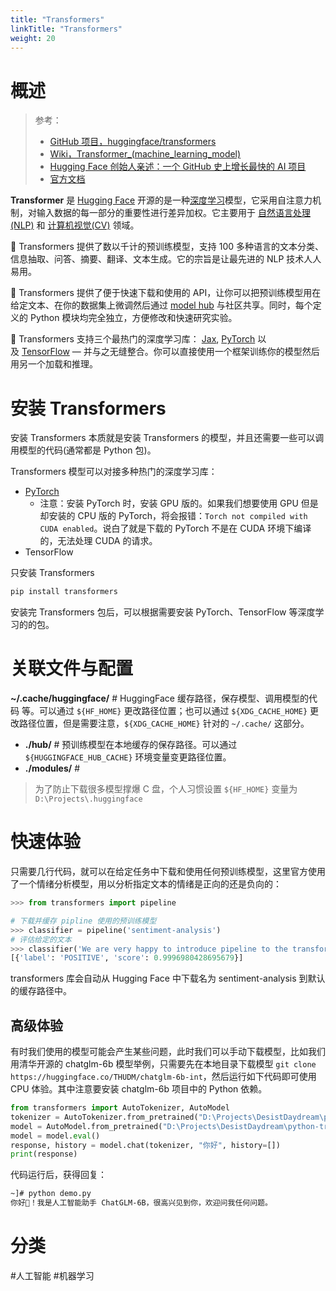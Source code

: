 ```yaml
---
title: "Transformers"
linkTitle: "Transformers"
weight: 20
---
```


# 概述

> 参考：
>
> - [GitHub 项目，huggingface/transformers](https://github.com/huggingface/transformers)
> - [Wiki，Transformer_(machine_learning_model)](https://en.wikipedia.org/wiki/Transformer_(machine_learning_model))
> - [Hugging Face 创始人亲述：一个 GitHub 史上增长最快的 AI 项目](https://my.oschina.net/oneflow/blog/5525728)
> - [官方文档](https://huggingface.co/docs/transformers/index)

**Transformer** 是 [Hugging Face](/docs/12.人工智能/Hugging%20Face.md) 开源的是一种[深度学习](/docs/12.人工智能/机器学习/深度学习.md)模型，它采用自注意力机制，对输入数据的每一部分的重要性进行差异加权。它主要用于 [自然语言处理(NLP)](/docs/12.人工智能/自然语言处理/自然语言处理.md) 和 [计算机视觉(CV)](/docs/12.人工智能/计算机视觉/计算机视觉.md) 领域。

🤗 Transformers 提供了数以千计的预训练模型，支持 100 多种语言的文本分类、信息抽取、问答、摘要、翻译、文本生成。它的宗旨是让最先进的 NLP 技术人人易用。

🤗 Transformers 提供了便于快速下载和使用的 API，让你可以把预训练模型用在给定文本、在你的数据集上微调然后通过 [model hub](https://huggingface.co/models) 与社区共享。同时，每个定义的 Python 模块均完全独立，方便修改和快速研究实验。

🤗 Transformers 支持三个最热门的深度学习库： [Jax](https://jax.readthedocs.io/en/latest/), [PyTorch](https://pytorch.org/) 以及 [TensorFlow](https://www.tensorflow.org/) — 并与之无缝整合。你可以直接使用一个框架训练你的模型然后用另一个加载和推理。

# 安装 Transformers

安装 Transformers 本质就是安装 Transformers 的模型，并且还需要一些可以调用模型的代码(通常都是 Python 包)。

Transformers 模型可以对接多种热门的深度学习库：

- [PyTorch](/docs/12.人工智能/机器学习/PyTorch.md)
  - 注意：安装 PyTorch 时，安装 GPU 版的。如果我们想要使用 GPU 但是却安装的 CPU 版的 PyTorch，将会报错：`Torch not compiled with CUDA enabled`。说白了就是下载的 PyTorch 不是在 CUDA 环境下编译的，无法处理 CUDA 的请求。
- TensorFlow

只安装 Transformers

```bash
pip install transformers
```

安装完 Transformers 包后，可以根据需要安装 PyTorch、TensorFlow 等深度学习的的包。

# 关联文件与配置

**~/.cache/huggingface/** # HuggingFace 缓存路径，保存模型、调用模型的代码 等。可以通过 `${HF_HOME}` 更改路径位置；也可以通过 `${XDG_CACHE_HOME}` 更改路径位置，但是需要注意，`${XDG_CACHE_HOME}` 针对的 `~/.cache/` 这部分。

- **./hub/** # 预训练模型在本地缓存的保存路径。可以通过 `${HUGGINGFACE_HUB_CACHE}` 环境变量变更路径位置。
- **./modules/** #

> 为了防止下载很多模型撑爆 C 盘，个人习惯设置 `${HF_HOME}` 变量为 `D:\Projects\.huggingface`

# 快速体验

只需要几行代码，就可以在给定任务中下载和使用任何预训练模型，这里官方使用了一个情绪分析模型，用以分析指定文本的情绪是正向的还是负向的：

```python
>>> from transformers import pipeline

# 下载并缓存 pipline 使用的预训练模型
>>> classifier = pipeline('sentiment-analysis')
# 评估给定的文本
>>> classifier('We are very happy to introduce pipeline to the transformers repository.')
[{'label': 'POSITIVE', 'score': 0.9996980428695679}]
```

transformers 库会自动从 Hugging Face 中下载名为 sentiment-analysis 到默认的缓存路径中。

## 高级体验

有时我们使用的模型可能会产生某些问题，此时我们可以手动下载模型，比如我们用清华开源的 chatglm-6b 模型举例，只需要先在本地目录下载模型 `git clone https://huggingface.co/THUDM/chatglm-6b-int`，然后运行如下代码即可使用 CPU 体验。其中注意要安装 chatglm-6b 项目中的 Python 依赖。

```python
from transformers import AutoTokenizer, AutoModel
tokenizer = AutoTokenizer.from_pretrained("D:\Projects\DesistDaydream\python-transformers\chatglm-6b-int4", trust_remote_code=True)
model = AutoModel.from_pretrained("D:\Projects\DesistDaydream\python-transformers\chatglm-6b-int4",trust_remote_code=True).float()
model = model.eval()
response, history = model.chat(tokenizer, "你好", history=[])
print(response)
```

代码运行后，获得回复：

```bash
~]# python demo.py
你好👋！我是人工智能助手 ChatGLM-6B，很高兴见到你，欢迎问我任何问题。
```

# 分类

#人工智能 #机器学习